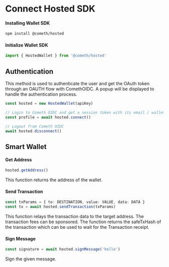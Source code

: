 # Connect Hosted SDK

#### Installing Wallet SDK

```bash
npm install @cometh/hosted
```

#### Initialize Wallet SDK

```typescript
import { HostedWallet } from '@cometh/hosted'
```

## Authentication

This method is used to authenticate the user and get the OAuth token through an OAUTH flow with ComethOIDC.
A popup will be displayed to handle the authentication process.

```typescript
const hosted = new HostedWallet(apiKey)

// Login to Cometh OIDC and get a session token with its email / wallet
const profile = await hosted.connect()

// Logout from Cometh OIDC
await hosted.disconnect()
```

## Smart Wallet


#### Get Address

```typescript
hosted.getAddress()
```

This function returns the address of the wallet.

#### Send Transaction

```typescript
const txParams = { to: DESTINATION, value: VALUE, data: DATA }
const tx = await hosted.sendTransaction(txParams)
```

This function relays the transaction data to the target address. The transaction fees can be sponsored. The function returns the safeTxHash of the transaction which can be used to wait for the Transaction receipt.

#### Sign Message

```typescript
const signature = await hosted.signMessage('hello')
```

Sign the given message.
